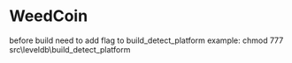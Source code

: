 WeedCoin
========

before build need to add flag to build_detect_platform
example: chmod 777 src\leveldb\build_detect_platform
